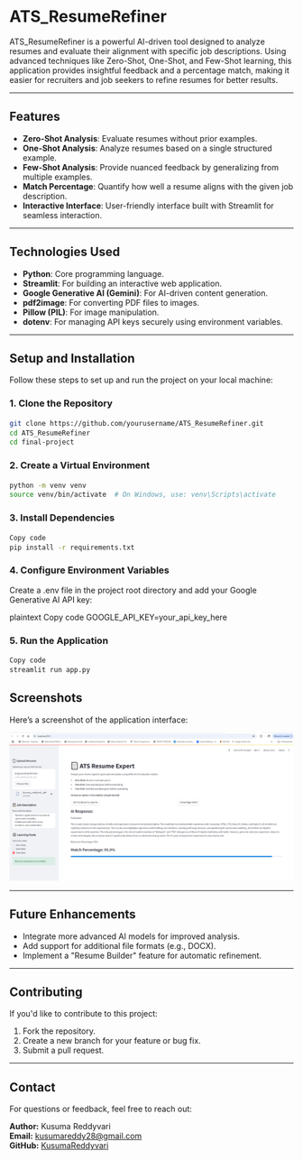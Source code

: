 # **ATS_ResumeRefiner**

ATS_ResumeRefiner is a powerful AI-driven tool designed to analyze resumes and evaluate their alignment with specific job descriptions. Using advanced techniques like Zero-Shot, One-Shot, and Few-Shot learning, this application provides insightful feedback and a percentage match, making it easier for recruiters and job seekers to refine resumes for better results.

---

## **Features**
- **Zero-Shot Analysis**: Evaluate resumes without prior examples.
- **One-Shot Analysis**: Analyze resumes based on a single structured example.
- **Few-Shot Analysis**: Provide nuanced feedback by generalizing from multiple examples.
- **Match Percentage**: Quantify how well a resume aligns with the given job description.
- **Interactive Interface**: User-friendly interface built with Streamlit for seamless interaction.

---

## **Technologies Used**
- **Python**: Core programming language.
- **Streamlit**: For building an interactive web application.
- **Google Generative AI (Gemini)**: For AI-driven content generation.
- **pdf2image**: For converting PDF files to images.
- **Pillow (PIL)**: For image manipulation.
- **dotenv**: For managing API keys securely using environment variables.

---

## **Setup and Installation**
Follow these steps to set up and run the project on your local machine:

### **1. Clone the Repository**
```bash
git clone https://github.com/yourusername/ATS_ResumeRefiner.git
cd ATS_ResumeRefiner
cd final-project
```

### 2. Create a Virtual Environment
```bash
python -m venv venv
source venv/bin/activate  # On Windows, use: venv\Scripts\activate
```

### 3. Install Dependencies
```bash
Copy code
pip install -r requirements.txt
```

### 4. Configure Environment Variables
Create a .env file in the project root directory and add your Google Generative AI API key:

plaintext
Copy code
GOOGLE_API_KEY=your_api_key_here

### 5. Run the Application
```bash
Copy code
streamlit run app.py
```
## Screenshots

Here’s a screenshot of the application interface:

![Application Interface](https://github.com/Kusumareddy28/ATS_ResumeRefiner/blob/main/images/ATS_ResumeRefiner.PNG)


---

## Future Enhancements

- Integrate more advanced AI models for improved analysis.
- Add support for additional file formats (e.g., DOCX).
- Implement a "Resume Builder" feature for automatic refinement.

---

## Contributing

If you'd like to contribute to this project:

1. Fork the repository.
2. Create a new branch for your feature or bug fix.
3. Submit a pull request.

---

## Contact

For questions or feedback, feel free to reach out:

**Author:** Kusuma Reddyvari  
**Email:** kusumareddy28@gmail.com  
**GitHub:** [KusumaReddyvari](https://github.com/Kusumareddy28)
